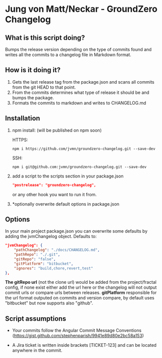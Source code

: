 # Jung von Matt/Neckar - GroundZero Changelog

## What is this script doing?

Bumps the release version depending on the type of commits found and writes all the commits to a changelog file in Markdown format.

## How is it doing it?

1) Gets the last release tag from the package.json and scans all commits from the git HEAD to that point.
2) From the commits determines what type of release it should be and bumps the package.
3) Formats the commits to markdown and writes to CHANGELOG.md

## Installation
1) npm install: (will be published on npm soon)

    HTTPS:
    ```
    npm i https://github.com/jvmn/groundzero-changelog.git --save-dev
    ```
    SSH:
    ```
    npm i git@github.com:jvmn/groundzero-changelog.git --save-dev
    ```
2) add a script to the scripts section in your package.json
    ```json
    "postrelease": "groundzero-changelog",
    ``` 
    or any other hook you want to run it from.

3) *optionally overwrite default options in package.json

## Options
In your main project package.json you can overwrite some defaults by adding the jvmChangelog object.
Defaults to:
```json
"jvmChangelog": {
    "pathChangelog": "./docs/CHANGELOG.md",
    "pathRepo": "./.git",
    "gitRepo": "false",
    "gitPlatform": "bitbucket",
    "ignores": "build,chore,revert,test"
},
```
**The gitRepo url** (not the clone url) would be added from the project/fractal config, if none exist either add the url here or the changelog will not output commit urls or compare urls between releases.
**gitPlatform** responsible for the url format outputed on commits and version compare, by default uses "bitbucket" but now supports also "github".

## Script assumptions
- Your commits follow the Angular Commit Message Conventions (https://gist.github.com/stephenparish/9941e89d80e2bc58a153)

- A Jira ticket is written inside brackets [TICKET-123] and can be located anywhere in the commit.
